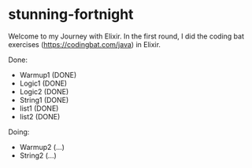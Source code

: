 # stunning-fortnight

Welcome to my Journey with Elixir. In the first round, I did the coding bat exercises (https://codingbat.com/java) in Elixir.


Done: 
- Warmup1   (DONE)
- Logic1    (DONE)
- Logic2    (DONE)
- String1   (DONE)
- list1     (DONE)
- list2     (DONE)

Doing:

- Warmup2   (...)
- String2   (...)


